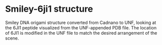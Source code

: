 # Smiley-6ji1 structure

Smiley DNA origami structure converted from Cadnano to UNF, looking at the 6JI1 peptide visualized from the UNF-appended PDB file.
The location of 6JI1 is modified in the UNF file to match the desired arrangement of the scene.